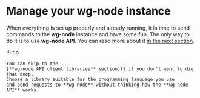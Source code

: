 # Manage your wg-node instance

When everything is set up properly and already running,
it is time to send commands to the **wg-node** instance and have some fun.
The only way to do it is to use **wg-node API**.
You can read more about it [in the next section](/wg-node/api/introduction).

!!! tip

    You can skip to the
    [**wg-node API client libraries** section]() if you don't want to dig that deep. 
    Choose a library suitable for the programming language you use 
    and send requests to **wg-node** without thinking how the **wg-node API** works.

